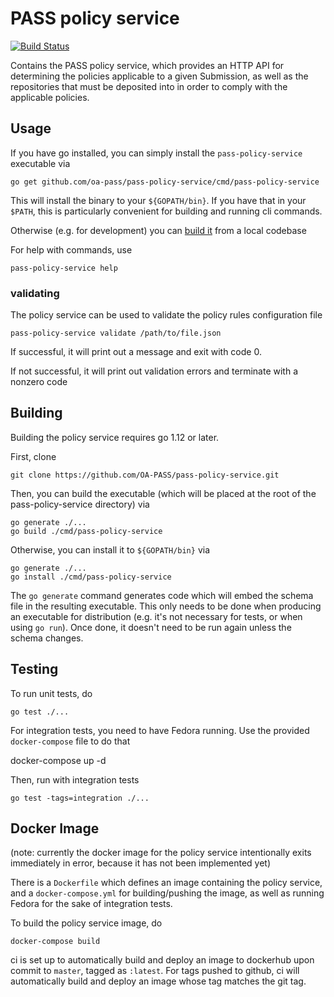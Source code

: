 # PASS policy service

[![Build Status](https://travis-ci.com/OA-PASS/pass-policy-service.svg?branch=master)](https://travis-ci.com/OA-PASS/pass-policy-service)

Contains the PASS policy service, which provides an HTTP API for determining the policies applicable to a given Submission, as well as the repositories that must be deposited into in order to comply with the applicable policies.

## Usage

If you have go installed, you can simply install the `pass-policy-service` executable via

    go get github.com/oa-pass/pass-policy-service/cmd/pass-policy-service

 This will install the binary to your `${GOPATH/bin}`.  If you have that in your `$PATH`, this is particularly convenient for building and running cli commands.

Otherwise (e.g. for development) you can [build it](#building) from a local codebase

For help with commands, use

    pass-policy-service help

### validating

The policy service can be used to validate the policy rules configuration file

    pass-policy-service validate /path/to/file.json

If successful, it will print out a message and exit with code 0.  

If not successful, it will print out validation errors and terminate with a nonzero code

## Building

Building the policy service requires go 1.12 or later.

First, clone

    git clone https://github.com/OA-PASS/pass-policy-service.git

Then, you can build the executable (which will be placed at the root of the pass-policy-service directory) via

    go generate ./...
    go build ./cmd/pass-policy-service

Otherwise, you can install it to `${GOPATH/bin}` via

    go generate ./...
    go install ./cmd/pass-policy-service

The `go generate` command generates code which will embed the schema file in the resulting executable.  This only needs to be done
when producing an executable for distribution (e.g. it's not necessary for tests, or when using `go run`).  Once done, it doesn't need
to be run again unless the schema changes.

## Testing

To run unit tests, do

    go test ./...

For integration tests, you need to have Fedora running.  Use the provided `docker-compose` file to do that

   docker-compose up -d

Then, run with integration tests

    go test -tags=integration ./...

## Docker Image

(note: currently the docker image for the policy service intentionally exits immediately in error, because it has not been implemented yet)

There is a `Dockerfile` which defines an image containing the policy service, and a `docker-compose.yml` for building/pushing the image, as well
as running Fedora for the sake of integration tests.

To build the policy service image, do

    docker-compose build

ci is set up to automatically build and deploy an image to dockerhub upon commit to `master`, tagged as `:latest`.  For tags pushed to github, ci will automatically build and 
deploy an image whose tag matches the git tag.

